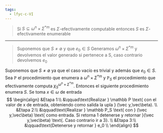 ```yaml
---
tags:
  - lfyc-c-VI
---
```

> Si $S\subseteq\omega^n\times\Sigma^{*m}$ es $\Sigma$-efectivamente computable entonces $S$ es $\Sigma$-efectivamente enumerable

---
> Suponemos que $S\neq\emptyset$ y que $e_0\in S$
> Generamos  $\omega^n\times\Sigma^{*m}$ y devolvemos el valor generado si pertenece a S, caso contrario devolvemos $e_0$

Suponemos que $S\neq\emptyset$ ya que el caso vacío es trivial y además que $e_0\in S$.
Sea $\mathbb P$ el procedimiento que enumera a $\omega^n\times\Sigma^{*m}$ y $\mathbb P_S$ el procedimiento que efectivamente computa $\chi_S^{\omega^n\times\Sigma^{*m}}$. 
Entonces el siguiente procedimiento enumera $S$. Se toma $x\in\omega$ de entrada
$$
\begin{align}
&Etapa 1:\\
	&\qquad\text{Realizar } \mathbb P \text{ con el valor de x de entrada, obteniendo como salida la upla } (\vec y,\vec\beta).
	\\
&Etapa 2:\\
	&\qquad\text{Realizar } \mathbb P_S \text{ con } (\vec y,\vec\beta) \text{ como entrada. Si retorna 1 detenerse y retornar }(\vec y,\vec\beta) \text{. Caso contrario ir a 3}.
	\\
&Etapa 3:\\
	&\qquad\text{Detenerse y retornar } e_0 
	\\
\end{align}
$$